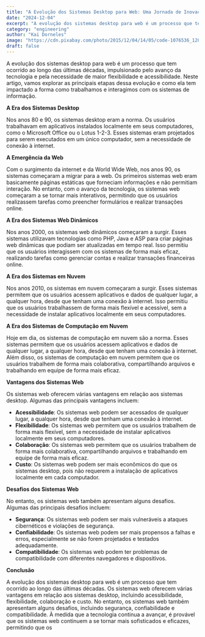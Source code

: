 ```yaml
---
title: "A Evolução dos Sistemas Desktop para Web: Uma Jornada de Inovação e Transformação"
date: "2024-12-04"
excerpt: "A evolução dos sistemas desktop para web é um processo que tem ocorrido ao longo das últimas décadas, impulsionado pelo avanço da tecnologia e pela necessidade de maior flexibilidade e acessibilidade."
category: "engineering"
author: "Kai Dorneles"
image: "https://cdn.pixabay.com/photo/2015/12/04/14/05/code-1076536_1280.jpg"
draft: false
---
```


A evolução dos sistemas desktop para web é um processo que tem ocorrido ao longo das últimas décadas, impulsionado pelo avanço da tecnologia e pela necessidade de maior flexibilidade e acessibilidade. Neste artigo, vamos explorar as principais etapas dessa evolução e como ela tem impactado a forma como trabalhamos e interagimos com os sistemas de informação.

**A Era dos Sistemas Desktop**

Nos anos 80 e 90, os sistemas desktop eram a norma. Os usuários trabalhavam em aplicativos instalados localmente em seus computadores, como o Microsoft Office ou o Lotus 1-2-3. Esses sistemas eram projetados para serem executados em um único computador, sem a necessidade de conexão à internet.

**A Emergência da Web**

Com o surgimento da internet e da World Wide Web, nos anos 90, os sistemas começaram a migrar para a web. Os primeiros sistemas web eram basicamente páginas estáticas que forneciam informações e não permitiam interação. No entanto, com o avanço da tecnologia, os sistemas web começaram a se tornar mais interativos, permitindo que os usuários realizassem tarefas como preencher formulários e realizar transações online.

**A Era dos Sistemas Web Dinâmicos**

Nos anos 2000, os sistemas web dinâmicos começaram a surgir. Esses sistemas utilizavam tecnologias como PHP, Java e ASP para criar páginas web dinâmicas que podiam ser atualizadas em tempo real. Isso permitiu que os usuários interagissem com os sistemas de forma mais eficaz, realizando tarefas como gerenciar contas e realizar transações financeiras online.

**A Era dos Sistemas em Nuvem**

Nos anos 2010, os sistemas em nuvem começaram a surgir. Esses sistemas permitem que os usuários acessem aplicativos e dados de qualquer lugar, a qualquer hora, desde que tenham uma conexão à internet. Isso permitiu que os usuários trabalhassem de forma mais flexível e acessível, sem a necessidade de instalar aplicativos localmente em seus computadores.

**A Era dos Sistemas de Computação em Nuvem**

Hoje em dia, os sistemas de computação em nuvem são a norma. Esses sistemas permitem que os usuários acessem aplicativos e dados de qualquer lugar, a qualquer hora, desde que tenham uma conexão à internet. Além disso, os sistemas de computação em nuvem permitem que os usuários trabalhem de forma mais colaborativa, compartilhando arquivos e trabalhando em equipe de forma mais eficaz.

**Vantagens dos Sistemas Web**

Os sistemas web oferecem várias vantagens em relação aos sistemas desktop. Algumas das principais vantagens incluem:

* **Acessibilidade**: Os sistemas web podem ser acessados de qualquer lugar, a qualquer hora, desde que tenham uma conexão à internet.
* **Flexibilidade**: Os sistemas web permitem que os usuários trabalhem de forma mais flexível, sem a necessidade de instalar aplicativos localmente em seus computadores.
* **Colaboração**: Os sistemas web permitem que os usuários trabalhem de forma mais colaborativa, compartilhando arquivos e trabalhando em equipe de forma mais eficaz.
* **Custo**: Os sistemas web podem ser mais econômicos do que os sistemas desktop, pois não requerem a instalação de aplicativos localmente em cada computador.

**Desafios dos Sistemas Web**

No entanto, os sistemas web também apresentam alguns desafios. Algumas das principais desafios incluem:

* **Segurança**: Os sistemas web podem ser mais vulneráveis a ataques cibernéticos e violações de segurança.
* **Confiabilidade**: Os sistemas web podem ser mais propensos a falhas e erros, especialmente se não forem projetados e testados adequadamente.
* **Compatibilidade**: Os sistemas web podem ter problemas de compatibilidade com diferentes navegadores e dispositivos.

**Conclusão**

A evolução dos sistemas desktop para web é um processo que tem ocorrido ao longo das últimas décadas. Os sistemas web oferecem várias vantagens em relação aos sistemas desktop, incluindo acessibilidade, flexibilidade, colaboração e custo. No entanto, os sistemas web também apresentam alguns desafios, incluindo segurança, confiabilidade e compatibilidade. À medida que a tecnologia continua a avançar, é provável que os sistemas web continuem a se tornar mais sofisticados e eficazes, permitindo que os